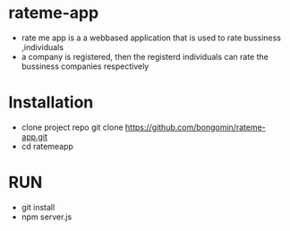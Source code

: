 # rateme-app
 - rate me app is a a webbased application that is used to rate bussiness ,individuals
 - a company is registered, then the registerd individuals can rate the bussiness companies respectively
 
# Installation
  - clone project repo git clone https://github.com/bongomin/rateme-app.git
  - cd ratemeapp
# RUN
  - git install
  - npm server.js
  
